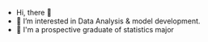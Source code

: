 - Hi, there 👋
- 👀 I’m interested in Data Analysis & model development.
- 🌱 I'm a prospective graduate of statistics major
